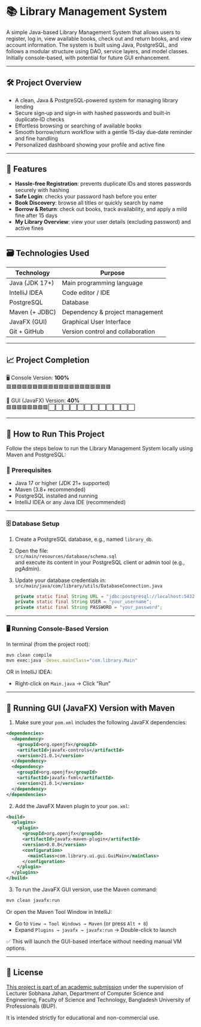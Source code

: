 # 📚 Library Management System

A simple Java-based Library Management System that allows users to register, log in, view available books, check out and return books, and view account information. The system is built using Java, PostgreSQL, and follows a modular structure using DAO, service layers, and model classes. Initially console-based, with potential for future GUI enhancement.

---

## 🛠 Project Overview

- A clean, Java & PostgreSQL‑powered system for managing library lending
- Secure sign‑up and sign‑in with hashed passwords and built‑in duplicate‑ID checks
- Effortless browsing or searching of available books
- Smooth borrow/return workflow with a gentle 15‑day due‑date reminder and fine handling
- Personalized dashboard showing your profile and active fine

---

## 🧾 Features

- **Hassle‑free Registration**: prevents duplicate IDs and stores passwords securely with hashing
- **Safe Login**: checks your password hash before you enter
- **Book Discovery**: browse all titles or quickly search by name
- **Borrow & Return**: check out books, track availability, and apply a mild fine after 15 days
- **My Library Overview**: view your user details (excluding password) and active fines


---

## 🗃 Technologies Used

| Technology       | Purpose                           |
|------------------|-----------------------------------|
| Java (JDK 17+)   | Main programming language         |
| IntelliJ IDEA    | Code editor / IDE                 |
| PostgreSQL       | Database                          |
| Maven (+ JDBC)   | Dependency & project management   |
| JavaFX (GUI)     | Graphical User Interface          |
| Git + GitHub     | Version control and collaboration |

---

## 📈 Project Completion

🖥️ Console Version: **100%**  
🟩🟩🟩🟩🟩🟩🟩🟩🟩🟩🟩🟩🟩🟩🟩🟩🟩🟩🟩🟩

🎨 GUI (JavaFX) Version: **40%**  
🟩🟩🟩🟩🟩🟩🟩🟩⬜⬜⬜⬜⬜⬜⬜⬜⬜⬜⬜⬜


---

## 🚀 How to Run This Project

Follow the steps below to run the Library Management System locally using Maven and PostgreSQL:

### 🧰 Prerequisites

- Java 17 or higher (JDK 21+ supported)
- Maven (3.8+ recommended)
- PostgreSQL installed and running
- IntelliJ IDEA or any Java IDE (recommended)

---

### 🗄️ Database Setup

1. Create a PostgreSQL database, e.g., named `library_db`.
2. Open the file:  
   `src/main/resources/database/schema.sql`  
   and execute its content in your PostgreSQL client or admin tool (e.g., pgAdmin).
3. Update your database credentials in:  
   `src/main/java/com/library/utils/DatabaseConnection.java`

   ```java
   private static final String URL = "jdbc:postgresql://localhost:5432/library_db";
   private static final String USER = "your_username";
   private static final String PASSWORD = "your_password";
   ```

---

### 🖥️ Running Console-Based Version

In terminal (from the project root):

```bash
mvn clean compile
mvn exec:java -Dexec.mainClass="com.library.Main"
```

OR in IntelliJ IDEA:

- Right-click on `Main.java` → Click “Run”

---

## 🎨 Running GUI (JavaFX) Version with Maven

1. Make sure your `pom.xml` includes the following JavaFX dependencies:

```xml
<dependencies>
  <dependency>
    <groupId>org.openjfx</groupId>
    <artifactId>javafx-controls</artifactId>
    <version>21.0.1</version>
  </dependency>
  <dependency>
    <groupId>org.openjfx</groupId>
    <artifactId>javafx-fxml</artifactId>
    <version>21.0.1</version>
  </dependency>
</dependencies>
```

2. Add the JavaFX Maven plugin to your `pom.xml`:

```xml
<build>
  <plugins>
    <plugin>
      <groupId>org.openjfx</groupId>
      <artifactId>javafx-maven-plugin</artifactId>
      <version>0.0.8</version>
      <configuration>
        <mainClass>com.library.ui.gui.GuiMain</mainClass>
      </configuration>
    </plugin>
  </plugins>
</build>
```

3. To run the JavaFX GUI version, use the Maven command:

```bash
mvn clean javafx:run
```

Or open the Maven Tool Window in IntelliJ:

- Go to `View → Tool Windows → Maven` (or press `Alt + 8`)
- Expand `Plugins → javafx → javafx:run` → Double-click to launch

✅ This will launch the GUI-based interface without needing manual VM options.

---

## 📄 License

[This project is part of an academic submission](Submission-Info.md) under the supervision of Lecturer Sobhana Jahan, Department of Computer Science and Engineering, Faculty of Science and Technology, Bangladesh University of Professionals (BUP).

It is intended strictly for educational and non-commercial use.
